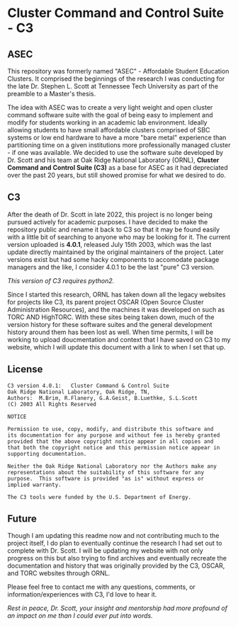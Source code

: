 # Cluster Command and Control Suite - C3


## ASEC

This repository was formerly named "ASEC" - Affordable Student Education Clusters. It comprised the beginnings of the research I was conducting for the late Dr. Stephen L. Scott at Tennessee Tech University as part of the preamble to a Master's thesis.

The idea with ASEC was to create a very light weight and open cluster command software suite with the goal of being easy to implement and modify for students working in an academic lab environment. Ideally allowing students to have small affordable clusters comprised of SBC systems or low end hardware to have a more "bare metal" experience than partitioning time on a given institutions more professionally managed cluster - if one was available. 
We decided to use the software suite developed by Dr. Scott and his team at Oak Ridge National Laboratory (ORNL), **Cluster Command and Control Suite (C3)** as a base for ASEC as it had depreciated over the past 20 years, but still showed promise for what we desired to do.

## C3

After the death of Dr. Scott in late 2022, this project is no longer being pursued actively for academic purposes. I have decided to make the repository public and rename it back to C3 so that it may be found easily with a little bit of searching to anyone who may be looking for it. The current version uploaded is **4.0.1**, released July 15th 2003, which was the last update directly maintained by the original maintainers of the project. Later versions exist but had some hacky components to accomodate package managers and the like, I consider 4.0.1 to be the last "pure" C3 version.

*This version of C3 requires python2.*

Since I started this research, ORNL has taken down all the legacy websites for projects like C3, its parent project OSCAR (Open Source Cluster Administration Resources), and the machines it was developed on such as TORC AND HighTORC. With these sites being taken down, much of the version history for these software suites and the general development history around them has been lost as well. When time permits, I will be working to upload doucmentation and context that I have saved on C3 to my website, which I will update this document with a link to when I set that up.

## License

    C3 version 4.0.1:   Cluster Command & Control Suite
    Oak Ridge National Laboratory, Oak Ridge, TN,
    Authors:  M.Brim, R.Flanery, G.A.Geist, B.Luethke, S.L.Scott
    (C) 2003 All Rights Reserved
    
    NOTICE
    
    Permission to use, copy, modify, and distribute this software and
    its documentation for any purpose and without fee is hereby granted
    provided that the above copyright notice appear in all copies and
    that both the copyright notice and this permission notice appear in
    supporting documentation.
    
    Neither the Oak Ridge National Laboratory nor the Authors make any
    representations about the suitability of this software for any
    purpose.  This software is provided "as is" without express or
    implied warranty.
    
    The C3 tools were funded by the U.S. Department of Energy.

## Future 

Though I am updating this readme now and not contributing much to the project itself, I do plan to eventually continue the research I had set out to complete with Dr. Scott. I will be updating my website with not only progress on this but also trying to find archives and eventually recreate the documentation and history that was originally provided by the C3, OSCAR, and TORC websites through ORNL.

Please feel free to contact me with any questions, comments, or information/experiences with C3, I'd love to hear it.



*Rest in peace, Dr. Scott, your insight and mentorship had more profound of an impact on me than I could ever put into words.*
